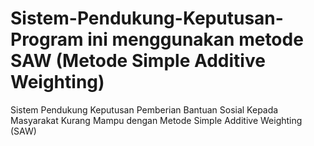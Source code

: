 # Sistem-Pendukung-Keputusan-Program ini menggunakan metode SAW (Metode Simple Additive Weighting)
Sistem Pendukung Keputusan Pemberian Bantuan Sosial Kepada Masyarakat Kurang Mampu dengan Metode Simple Additive Weighting (SAW)
